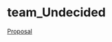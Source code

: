# team_Undecided

[Proposal](https://github.com/STAT540-UBC/team_Undecided/blob/master/project_proposal.md)